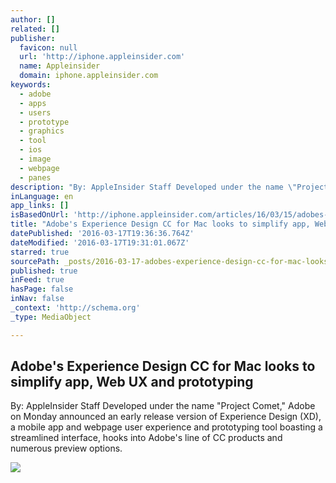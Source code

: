 ```yaml
---
author: []
related: []
publisher:
  favicon: null
  url: 'http://iphone.appleinsider.com'
  name: Appleinsider
  domain: iphone.appleinsider.com
keywords:
  - adobe
  - apps
  - users
  - prototype
  - graphics
  - tool
  - ios
  - image
  - webpage
  - panes
description: "By: AppleInsider Staff Developed under the name \"Project Comet,\" Adobe on Monday announced an early release version of Experience Design (XD), a mobile app and webpage user experience and prototyping tool boasting a streamlined interface, hooks into Adobe's line of CC products and numerous preview options."
inLanguage: en
app_links: []
isBasedOnUrl: 'http://iphone.appleinsider.com/articles/16/03/15/adobes-experience-design-cc-brings-app-web-ux-and-prototyping-to-mac'
title: "Adobe's Experience Design CC for Mac looks to simplify app, Web UX and prototyping"
datePublished: '2016-03-17T19:36:36.764Z'
dateModified: '2016-03-17T19:31:01.067Z'
starred: true
sourcePath: _posts/2016-03-17-adobes-experience-design-cc-for-mac-looks-to-simplify-app.md
published: true
inFeed: true
hasPage: false
inNav: false
_context: 'http://schema.org'
_type: MediaObject

---
```

<article style=""><h1>Adobe's Experience Design CC for Mac looks to simplify app, Web UX and prototyping</h1><p>By: AppleInsider Staff Developed under the name "Project Comet," Adobe on Monday announced an early release version of Experience Design (XD), a mobile app and webpage user experience and prototyping tool boasting a streamlined interface, hooks into Adobe's line of CC products and numerous preview options.</p><img src="http://photos.appleinsider.com/gallery/16189-12835-160314-XD-xl.jpg" /></article>